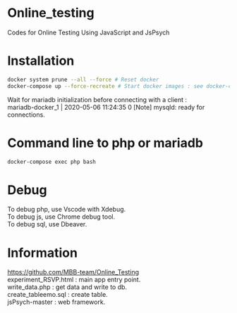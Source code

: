 # Online_testing
Codes for Online Testing Using JavaScript and JsPsych 

# Installation
```bash
docker system prune --all --force # Reset docker
docker-compose up --force-recreate # Start docker images : see docker-compose.yml
```
Wait for mariadb initialization before connecting with a client :   
mariadb-docker_1  | 2020-05-06 11:24:35 0 [Note] mysqld: ready for connections.   

# Command line to php or mariadb
```bash
docker-compose exec php bash
```

# Debug
To debug php, use Vscode with Xdebug.   
To debug js, use Chrome debug tool.   
To debug sql, use Dbeaver.

# Information
https://github.com/MBB-team/Online_Testing   
experiment_RSVP.html : main app entry point.   
write_data.php : get data and write to db.   
create_tableemo.sql : create table.   
jsPsych-master : web framework.   
